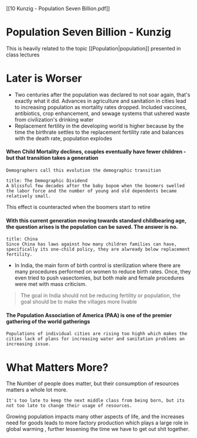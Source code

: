 [[10 Kunzig - Population Seven Billion.pdf]]
# Population Seven Billion - Kunzig
This is heavily related to the topic [[Population|population]] presented in class lectures
# Later is Worser
- Two centuries after the population was declared to not soar again, that's exactly what it did. Advances in agriculture and sanitation in cities lead to increasing population as mortality rates dropped.
	Included vaccines, antibiotics, crop enhancement, and sewage systems that ushered waste from civilization's drinking water
- Replacement fertility in the developing world is higher because by the time the birthrate settles to the replacement fertility rate and balances with the death rate, population explodes
#### When Child Mortality declines, couples eventually have fewer children - but that transition takes a generation
	Demographers call this evolution the demographic transition
```ad-def 
title: The Demographic Dividend
A blissful few decades after the baby bopom when the boomers swelled the labor force and the number of young and old dependents became relatively small.
```
This effect is counteracted when the boomers start to retire
#### With this current generation moving towards standard childbearing age, the question arises is the population can be saved. The answer is no.
```ad-note
title: China
Since China has laws against how many children families can have, specifically its one-child policy, they are alwready below replacement fertility.
```
- In India, the main form of birth control is sterilization where there are many procedures performed on women to reduce birth rates. Once, they even tried to push vasectomies, but both male and female procedures were met with mass criticism.
>The goal in India should not be reducing fertility or population, the goal should be to make the villages more livable
#### The Population Association of America (PAA) is one of the premier gathering of the world gatherings
	Populations of individual cities are rising too highh which makes the cities lack of plans for increasing water and sanitation problems an increasing issue.

# What Matters More?
The Number of people does matter, but their consumption of resources matters a whole lot more.
```ad-summary
It's too late to keep the next middle class from being born, but its not too late to change their usage of resources.
```
Growing population impacts many other aspects of life, and the increases need for goods leads to more factory production which plays a large role in global warming , further lessening the time we have to get out shit together.
